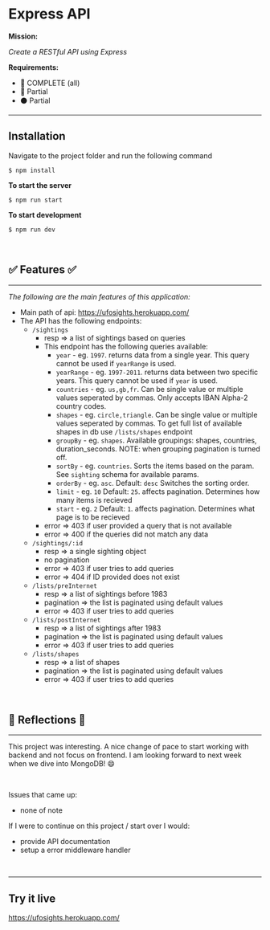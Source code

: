 # Express API

**Mission:** 

*Create a RESTful API using Express*

**Requirements:**
- 🔵 COMPLETE (all)
- 🔴 Partial
- ⚫ Partial


***

## Installation

Navigate to the project folder and run the following command

```
$ npm install
```

**To start the server**

```
$ npm run start
```
**To start development**

```
$ npm run dev
```
<br>

## ✅ Features ✅
***
*The following are the main features of this application:*
  
  * Main path of api: https://ufosights.herokuapp.com/
  * The API has the following endpoints:
    * `/sightings`
      * resp => a list of sightings based on queries
      * This endpoint has the following queries available:
        * `year` - eg. `1997`. returns data from a single year. This query cannot be used if `yearRange` is used.
        * `yearRange` - eg. `1997-2011`. returns data between two specific years. This query cannot be used if `year` is used.
        * `countries` - eg. `us,gb,fr`. Can be single value or multiple values seperated by commas. Only accepts IBAN Alpha-2 country codes.
        * `shapes` - eg. `circle,triangle`. Can be single value or multiple values seperated by commas. To get full list of available shapes in db use `/lists/shapes` endpoint
        * `groupBy` - eg. `shapes`. Available groupings: shapes, countries, duration_seconds. NOTE: when grouping pagination is turned off.
        * `sortBy` - eg. `countries`. Sorts the items based on the param. See `sighting` schema for available params.
        * `orderBy` - eg. `asc`. Default: `desc` Switches the sorting order.
        * `limit` - eg. `10` Default: `25`. affects pagination. Determines how many items is recieved
        * `start` - eg. `2` Default: `1`. affects pagination. Determines what page is to be recieved
      * error => 403 if user provided a query that is not available
      * error => 400 if the queries did not match any data
    * `/sightings/:id`
      * resp => a single sighting object
      * no pagination
      * error => 403 if user tries to add queries
      * error => 404 if ID provided does not exist
    * `/lists/preInternet`
      * resp => a list of sightings before 1983
      * pagination => the list is paginated using default values
      * error => 403 if user tries to add queries
    * `/lists/postInternet`
      * resp => a list of sightings after 1983
      * pagination => the list is paginated using default values
      * error => 403 if user tries to add queries
    * `/lists/shapes`
      * resp => a list of shapes
      * pagination => the list is paginated using default values
      * error => 403 if user tries to add queries

<br>

## 💭 Reflections 💭
***
This project was interesting. A nice change of pace to start working with backend and not focus on frontend. I am looking forward to next week when we dive into MongoDB! 😄

<br>

Issues that came up:
- none of note 


If I were to continue on this project / start over I would:
- provide API documentation
- setup a error middleware handler

<br>

***

## Try it live
https://ufosights.herokuapp.com/
